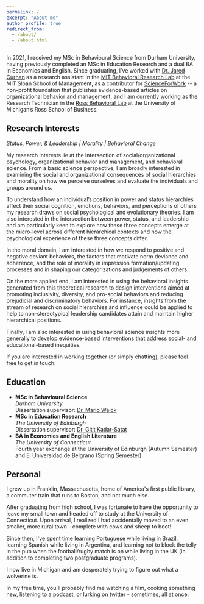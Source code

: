```yaml
---
permalink: /
excerpt: "About me"
author_profile: true
redirect_from: 
  - /about/
  - /about.html
---
```


In 2021, I received my MSc in Behavioural Science from Durham University, having previously completed an MSc in Education Research and a dual BA in Economics and English. Since graduating, I’ve worked with [Dr. Jared Curhan](http://web.mit.edu/curhan/www/) as a research assistant in the [MIT Behavioral Research Lab](https://brl.mit.edu/) at the MIT Sloan School of Management, as a contributor for [ScienceForWork](https://scienceforwork.com/) -- a non-profit foundation that publishes evidence-based articles on organizational behavior and management, and I am currently working as the Research Technician in the [Ross Behavioral Lab](https://cores.research.umich.edu/core/ross-behavioral-lab/) at the University of Michigan’s Ross School of Business. 
 
## Research Interests

*Status, Power, & Leadership | Morality | Behavioral Change*

My research interests lie at the intersection of social/organizational psychology, organizational behavior and management, and behavioral science. From a basic science perspective, I am broadly interested in examining the social and organizational consequences of social hierarchies and morality on how we perceive ourselves and evaluate the individuals and groups around us.

To understand how an individual’s position in power and status hierarchies affect their social cognition, emotions, behaviors, and perceptions of others my research draws on social psychological and evolutionary theories. I am also interested in the intersection between power, status, and leadership and am particularly keen to explore how these three concepts emerge at the micro-level across different hierarchical contexts and how the psychological experience of these three concepts differ. 

In the moral domain, I am interested in how we respond to positive and negative deviant behaviors, the factors that motivate norm deviance and adherence, and the role of morality in impression formation/updating processes and in shaping our categorizations and judgements of others.

On the more applied end, I am interested in using the behavioral insights generated from this theoretical research to design interventions aimed at promoting inclusivity, diversity, and pro-social behaviors and reducing prejudicial and discriminatory behaviors. For instance, insights from the stream of research on social hierarchies and influence could be applied to help to non-stereotypical leadership candidates attain and maintain higher hierarchical positions. 

Finally, I am also interested in using behavioral science insights more generally to develop evidence-based interventions that address social- and educational-based inequities.

If you are interested in working together (or simply chatting), please feel free to get in touch.

## Education

- **MSc in Behavioural Science**  
  *Durham University*  
  Dissertation supervisor: [Dr. Mario Weick](https://www.dur.ac.uk/directory/profile/?id=17402)
- **MSc in Education Research**  
 *The University of Edinburgh*  
  Dissertation supervisor: [Dr. Gitit Kadar-Satat](https://warwick.ac.uk/fac/sci/psych/people/kadar-satat/)
- **BA in Economics and English Literature**  
  *The University of Connecticut*  
  Fourth year exchange at the University of Edinburgh (Autumn Semester) and El Universidad de Belgrano (Spring Semester)

## Personal

I grew up in Franklin, Massachusetts, home of America's first public library, a commuter train that runs to Boston, and not much else. 

After graduating from high school, I was fortunate to have the opportunity to leave my small town and headed off to study at the University of Connecticut. Upon arrival, I realized I had accidentally moved to an even smaller, more rural town - complete with cows and sheep to boot!

Since then, I've spent time learning Portuguese while living in Brazil, learning Spanish while living in Argentina, and learning not to block the telly in the pub when the football/rugby match is on while living in the UK (in addition to completing two postgraduate programs).

I now live in Michigan and am desperately trying to figure out what a wolverine is. 

In my free time, you'll probably find me watching a film, cooking something new, listening to a podcast, or lurking on twitter - sometimes, all at once.
